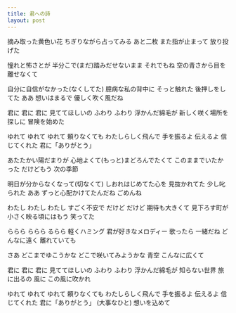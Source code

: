 ```yaml
---
title: 君への詩
layout: post
---
```

摘み取った黄色い花
ちぎりながら占ってみる
あと二枚 また指が止まって
放り投げた

憧れと怖さとが
半分こで(まだ)踏みだせないまま
それでもね 空の青さから目を
離せなくて

自分に自信がなかった(なくしてた)
臆病な私の背中に
そっと触れた 後押しをしてた ああ
想いはまるで 優しく吹く風だね

君に 君に 君に 見ててほしいの
ふわり ふわり 浮かんだ綿毛が
新しく咲く場所を探しに
冒険を始めた

ゆれて ゆれて ゆれて 頼りなくても
わたしらしく飛んで
手を振るよ 伝えるよ 信じてくれた
君に「ありがとう」

あたたかい陽だまりが
心地よくて(もっと)まどろんでたくて
このままでいたかった だけどもう
次の季節

明日が分からなくなって(切なくて)
しおれはじめてた心を
見抜かれてた 少し叱られた ああ
ずっと心配かけてたんだね ごめんね

わたし わたし わたし すごく不安で
だけど だけど 期待も大きくて
見下ろす町が小さく映る頃にはもう
笑ってた

ららら ららら るらら 軽くハミング
君が好きなメロディー
歌ったら 一緒だね どんなに遠く
離れていても

さあ どこまでゆこうかな
どこで咲いてみようかな
青空 こんなに広くて

君に 君に 君に 見ててほしいの
ふわり ふわり 浮かんだ綿毛が
知らない世界 旅に出るの
風に この風に吹かれ

ゆれて ゆれて ゆれて 頼りなくても
わたしらしく飛んで
手を振るよ 伝えるよ 信じてくれた
君に「ありがとう」
(大事なひと)
想いを込めて